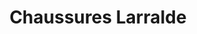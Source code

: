 ---
title: "Chaussures Larralde"
url: /saint-jean-de-luz/chaussures-larralde-rue-leon-gambetta-2/
shop: Schuhe
---
